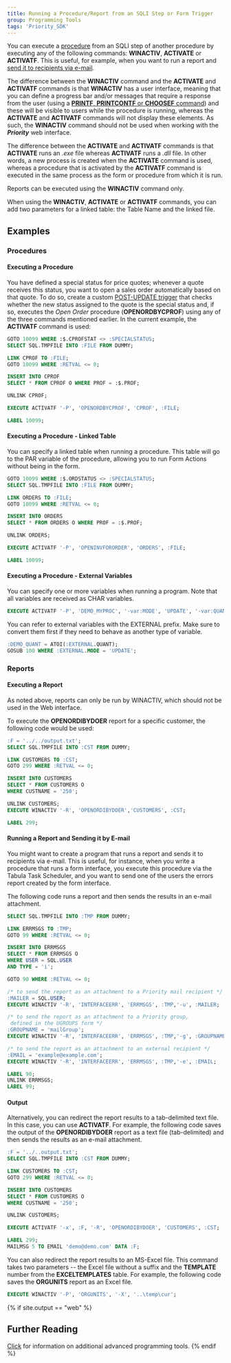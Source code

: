 ```yaml
---
title: Running a Procedure/Report from an SQLI Step or Form Trigger
group: Programming Tools
tags: 'Priority_SDK'
---
```


You can execute a [procedure](Run-Procedure#Running-a-Sub-Procedure ) from an SQLI step of another procedure by executing any of the following commands: **WINACTIV**, **ACTIVATE** or **ACTIVATF**. This is useful, for example, when you want to run a report and [send it to recipients via e-mail](#Running-a-Report-and-Sending-it-by-E-mail ).

The difference between the **WINACTIV** command and the **ACTIVATE** and **ACTIVATF** commands is that **WINACTIV** has a user interface, meaning that you can define a progress bar and/or messages that require a response from the user (using a [ **PRINTF**, **PRINTCONTF** or **CHOOSEF** command](Procedure-Steps#Basic-Commands)) and
these will be visible to users while the procedure is running, whereas the **ACTIVATE** and **ACTIVATF** commands will not display these elements. As such, the **WINACTIV** command should not be used when working with the ***Priority*** web interface.

The difference between the **ACTIVATE** and **ACTIVATF** commands is that **ACTIVATE** runs an *.exe* file whereas **ACTIVATF** runs a *.dll* file. In other words, a new process is created when the **ACTIVATE**
command is used, whereas a procedure that is activated by the **ACTIVATF** command is executed in the same process as the form or procedure from which it is run.

Reports can be executed using the **WINACTIV** command only.

When using the **WINACTIV**, **ACTIVATE** or **ACTIVATF** commands, you can add two parameters for a linked table: the Table Name and the linked file.

## Examples

### Procedures

#### Executing a Procedure

 You have defined a special status for price quotes; whenever a quote receives this status, you want to open a sales order automatically based on that quote. To do so, create a custom [POST-UPDATE trigger](Creating-your-Triggers#Creating-Row-Triggers ) that checks whether the new status assigned to the quote is the special status and, if so, executes the *Open Order* procedure (**OPENORDBYCPROF**) using any of the three commands mentioned earlier. In the current example, the **ACTIVATF** command is used:

```sql
GOTO 10099 WHERE :$.CPROFSTAT <> :SPECIALSTATUS;
SELECT SQL.TMPFILE INTO :FILE FROM DUMMY;

LINK CPROF TO :FILE;
GOTO 10099 WHERE :RETVAL <= 0;

INSERT INTO CPROF 
SELECT * FROM CPROF O WHERE PROF = :$.PROF;

UNLINK CPROF;

EXECUTE ACTIVATF '-P', 'OPENORDBYCPROF', 'CPROF', :FILE;

LABEL 10099;
```

#### Executing a Procedure - Linked Table

You can specify a linked table when running a procedure. This table will go to the PAR variable of the procedure, allowing you to run Form Actions without being in the form.

```sql
GOTO 10099 WHERE :$.ORDSTATUS <> :SPECIALSTATUS;
SELECT SQL.TMPFILE INTO :FILE FROM DUMMY;

LINK ORDERS TO :FILE;
GOTO 10099 WHERE :RETVAL <= 0;

INSERT INTO ORDERS 
SELECT * FROM ORDERS O WHERE PROF = :$.PROF;

UNLINK ORDERS;

EXECUTE ACTIVATF '-P', 'OPENINVFORORDER', 'ORDERS', :FILE;

LABEL 10099;
```


#### Executing a Procedure - External Variables

You can specify one or more variables when running a program. Note that all variables are received as CHAR variables.

```sql
EXECUTE ACTIVATF '-P', 'DEMO_MYPROC', '-var:MODE', 'UPDATE', '-var:QUANT', '500';
```

You can refer to external variables with the EXTERNAL prefix. Make sure to convert them first if they need to behave as another type of variable. 

```sql
:DEMO_QUANT = ATOI(:EXTERNAL.QUANT);
GOSUB 100 WHERE :EXTERNAL.MODE = 'UPDATE';
```


### Reports

#### Executing a Report

As noted above, reports can only be run by WINACTIV, which should not be used in the Web interface.

To execute the **OPENORDIBYDOER**  report for a specific customer, the following code would be used:

```sql
:F = '../../output.txt';
SELECT SQL.TMPFILE INTO :CST FROM DUMMY;

LINK CUSTOMERS TO :CST;
GOTO 299 WHERE :RETVAL <= 0;

INSERT INTO CUSTOMERS 
SELECT * FROM CUSTOMERS O 
WHERE CUSTNAME = '250';

UNLINK CUSTOMERS;
EXECUTE WINACTIV '-R', 'OPENORDIBYDOER','CUSTOMERS', :CST;

LABEL 299;
```



#### Running a Report and Sending it by E-mail 

You might want to create a program that runs a report and sends it to recipients via e-mail. This is useful, for instance, when you write a procedure that runs a form interface, you execute this procedure via the Tabula Task Scheduler, and you want to send one of the users the errors
report created by the form interface.

The following code runs a report and then sends the results in an e-mail attachment.

```sql
SELECT SQL.TMPFILE INTO :TMP FROM DUMMY;

LINK ERRMSGS TO :TMP;
GOTO 99 WHERE :RETVAL <= 0;

INSERT INTO ERRMSGS 
SELECT * FROM ERRMSGS O 
WHERE USER = SQL.USER 
AND TYPE = 'i';

GOTO 90 WHERE :RETVAL <= 0;

/* to send the report as an attachment to a Priority mail recipient */
:MAILER = SQL.USER;
EXECUTE WINACTIV '-R', 'INTERFACEERR', 'ERRMSGS', :TMP,'-u', :MAILER;

/* to send the report as an attachment to a Priority group,
 defined in the UGROUPS form */
:GROUPNAME = 'mailGroup';
EXECUTE WINACTIV '-R', 'INTERFACEERR', 'ERRMSGS', :TMP,'-g', :GROUPNAME;

/* to send the report as an attachment to an external recipient */
:EMAIL = 'example@example.com';
EXECUTE WINACTIV '-R', 'INTERFACEERR', 'ERRMSGS', :TMP,'-e', :EMAIL;

LABEL 90;
UNLINK ERRMSGS;
LABEL 99;
```

#### Output

Alternatively, you can redirect the report results to a tab-delimited text file. In this case, you can use **ACTIVATF**. For example, the following code saves the output of the **OPENORDIBYDOER** report as a text file (tab-delimited) and then sends the results as an e-mail
attachment.

```sql
:F = '../..output.txt';
SELECT SQL.TMPFILE INTO :CST FROM DUMMY;

LINK CUSTOMERS TO :CST;
GOTO 299 WHERE :RETVAL <= 0;

INSERT INTO CUSTOMERS 
SELECT * FROM CUSTOMERS O 
WHERE CUSTNAME = '250';

UNLINK CUSTOMERS;

EXECUTE ACTIVATF '-x', :F, '-R', 'OPENORDIBYDOER', 'CUSTOMERS', :CST;

LABEL 299;
MAILMSG 5 TO EMAIL 'demo@demo.com' DATA :F;
```

You can also redirect the report results to an MS-Excel file. This command takes two parameters -- the Excel file without a suffix and the **TEMPLATE** number from the **EXCELTEMPLATES** table. For example, the
following code saves the **ORGUNITS** report as an Excel file.

```sql
EXECUTE WINACTIV '-P', 'ORGUNITS', '-X', '..\temp\cur'; 
```

{% if site.output == "web" %}
## Further Reading 

[Click](Advanced-Programming-Tools ) for information on
additional advanced programming tools.
{% endif %}

